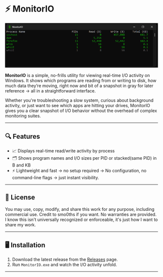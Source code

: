 # ⚡ MonitorIO

![](https://github.com/smo0ths/MonitorIO/blob/main/ss.png)

**MonitorIO** is a simple, no-frills utility for viewing real-time I/O activity on Windows. It shows which programs are reading from or writing to disk, how much data they’re moving, right now and bit of a snapshot in gray for later reference → all in a straightforward interface.

Whether you're troubleshooting a slow system, curious about background activity, or just want to see which apps are hitting your drives, MonitorIO gives you a clear snapshot of I/O behavior without the overhead of complex monitoring suites.

---

## 🔍 Features

- 📈 Displays real-time read/write activity by process
- 🗂️ Shows program names and I/O sizes per PID or stacked(same PID) in B and KB
- ⚡ Lightweight and fast → no setup required → No configuration, no command-line flags → just instant visibility.

---

## 📄 License

You may use, copy, modify, and share this work for any purpose, including commercial use.
Credit to smo0ths if you want.
No warranties are provided.
I know this isn't universally recognized or enforceable, it's just how I want to share my work.

---

## 🖥️ Installation

1. Download the latest release from the [Releases](https://github.com/smo0ths/MonitorIO/releases) page.
2. Run `MonitorIO.exe` and watch the I/O activity unfold.

---
